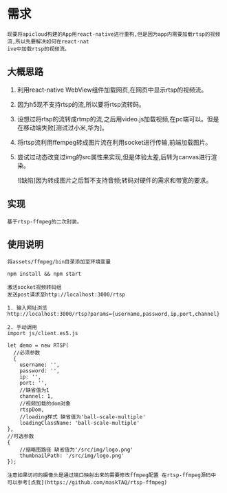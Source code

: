 # 需求
    现要将apicloud构建的App用react-native进行重构,但是因为app内需要加载rtsp的视频流,所以先要解决如何在react-nat
    ive中加载rtsp的视频流。

## 大概思路
1. 利用react-native WebView组件加载网页,在网页中显示rtsp的视频流。
2. 因为h5现不支持rtsp的流,所以要将rtsp流转码。
3. 设想过将rtsp的流转成rtmp的流,之后用video.js加载视频,在pc端可以。但是在移动端失败[测试过小米,华为]。
4. 将rtsp流利用ffempeg转成图片流在利用socket进行传输,前端加载图片。
5. 尝试过动态改变过img的src属性来实现,但是体验太差,后转为canvas进行渲染。


    ![缺陷]因为转成图片之后暂不支持音频;转码对硬件的需求和带宽的要求。
## 实现
    基于rtsp-ffmpeg的二次封装。
## 使用说明
    将assets/ffmpeg/bin目录添加至环境变量

    npm install && npm start

    激活socket视频转码组
    发送post请求至http://localhost:3000/rtsp

    1. 输入网址浏览
    http://localhost:3000/rtsp?params={username,password,ip,port,channel}

    2. 手动调用
    import js/client.es5.js

    let demo = new RTSP(
      //必须参数
      {
        username: '',
        password: '',
        ip: '',
        port: '',
        //缺省值为1
        channel: 1,
        //视频加载的dom对象
        rtspDom,
        //loading样式 缺省值为'ball-scale-multiple'
        loadingClassName: 'ball-scale-multiple'
    },
    //可选参数
    {
        //缩略图路径 缺省值为'/src/img/logo.png'
        thumbnailPath: '/src/img/logo.png'
    });

    注意如果访问的摄像头是通过端口映射出来的需要修改ffmpeg配置 在rtsp-ffmpeg源码中 可以参考[点我](https://github.com/maskTAQ/rtsp-ffmpeg)
